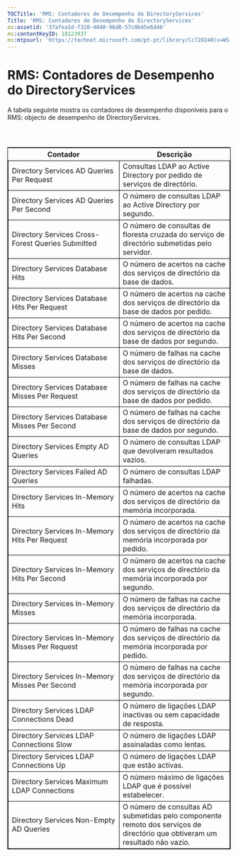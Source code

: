 ```yaml
---
TOCTitle: 'RMS: Contadores de Desempenho do DirectoryServices'
Title: 'RMS: Contadores de Desempenho do DirectoryServices'
ms:assetid: '37afea1d-f320-4040-96d8-57c0b45e6d46'
ms:contentKeyID: 18123937
ms:mtpsurl: 'https://technet.microsoft.com/pt-pt/library/Cc720240(v=WS.10)'
---
```


RMS: Contadores de Desempenho do DirectoryServices
==================================================

A tabela seguinte mostra os contadores de desempenho disponíveis para o RMS: objecto de desempenho de DirectoryServices.

###  

 
<table style="border:1px solid black;">
<colgroup>
<col width="50%" />
<col width="50%" />
</colgroup>
<thead>
<tr class="header">
<th>Contador</th>
<th>Descrição</th>
</tr>
</thead>
<tbody>
<tr class="odd">
<td style="border:1px solid black;">Directory Services AD Queries Per Request</td>
<td style="border:1px solid black;">Consultas LDAP ao Active Directory por pedido de serviços de directório.</td>
</tr>
<tr class="even">
<td style="border:1px solid black;">Directory Services AD Queries Per Second</td>
<td style="border:1px solid black;">O número de consultas LDAP ao Active Directory por segundo.</td>
</tr>
<tr class="odd">
<td style="border:1px solid black;">Directory Services Cross-Forest Queries Submitted</td>
<td style="border:1px solid black;">O número de consultas de floresta cruzada do serviço de directório submetidas pelo servidor.</td>
</tr>
<tr class="even">
<td style="border:1px solid black;">Directory Services Database Hits</td>
<td style="border:1px solid black;">O número de acertos na cache dos serviços de directório da base de dados.</td>
</tr>
<tr class="odd">
<td style="border:1px solid black;">Directory Services Database Hits Per Request</td>
<td style="border:1px solid black;">O número de acertos na cache dos serviços de directório da base de dados por pedido.</td>
</tr>
<tr class="even">
<td style="border:1px solid black;">Directory Services Database Hits Per Second</td>
<td style="border:1px solid black;">O número de acertos na cache dos serviços de directório da base de dados por segundo.</td>
</tr>
<tr class="odd">
<td style="border:1px solid black;">Directory Services Database Misses</td>
<td style="border:1px solid black;">O número de falhas na cache dos serviços de directório da base de dados.</td>
</tr>
<tr class="even">
<td style="border:1px solid black;">Directory Services Database Misses Per Request</td>
<td style="border:1px solid black;">O número de falhas na cache dos serviços de directório da base de dados por pedido.</td>
</tr>
<tr class="odd">
<td style="border:1px solid black;">Directory Services Database Misses Per Second</td>
<td style="border:1px solid black;">O número de falhas na cache dos serviços de directório da base de dados por segundo.</td>
</tr>
<tr class="even">
<td style="border:1px solid black;">Directory Services Empty AD Queries</td>
<td style="border:1px solid black;">O número de consultas LDAP que devolveram resultados vazios.</td>
</tr>
<tr class="odd">
<td style="border:1px solid black;">Directory Services Failed AD Queries</td>
<td style="border:1px solid black;">O número de consultas LDAP falhadas.</td>
</tr>
<tr class="even">
<td style="border:1px solid black;">Directory Services In-Memory Hits</td>
<td style="border:1px solid black;">O número de acertos na cache dos serviços de directório da memória incorporada.</td>
</tr>
<tr class="odd">
<td style="border:1px solid black;">Directory Services In-Memory Hits Per Request</td>
<td style="border:1px solid black;">O número de acertos na cache dos serviços de directório da memória incorporada por pedido.</td>
</tr>
<tr class="even">
<td style="border:1px solid black;">Directory Services In-Memory Hits Per Second</td>
<td style="border:1px solid black;">O número de acertos na cache dos serviços de directório da memória incorporada por segundo.</td>
</tr>
<tr class="odd">
<td style="border:1px solid black;">Directory Services In-Memory Misses</td>
<td style="border:1px solid black;">O número de falhas na cache dos serviços de directório da memória incorporada.</td>
</tr>
<tr class="even">
<td style="border:1px solid black;">Directory Services In-Memory Misses Per Request</td>
<td style="border:1px solid black;">O número de falhas na cache dos serviços de directório da memória incorporada por pedido.</td>
</tr>
<tr class="odd">
<td style="border:1px solid black;">Directory Services In-Memory Misses Per Second</td>
<td style="border:1px solid black;">O número de falhas na cache dos serviços de directório da memória incorporada por segundo.</td>
</tr>
<tr class="even">
<td style="border:1px solid black;">Directory Services LDAP Connections Dead</td>
<td style="border:1px solid black;">O número de ligações LDAP inactivas ou sem capacidade de resposta.</td>
</tr>
<tr class="odd">
<td style="border:1px solid black;">Directory Services LDAP Connections Slow</td>
<td style="border:1px solid black;">O número de ligações LDAP assinaladas como lentas.</td>
</tr>
<tr class="even">
<td style="border:1px solid black;">Directory Services LDAP Connections Up</td>
<td style="border:1px solid black;">O número de ligações LDAP que estão activas.</td>
</tr>
<tr class="odd">
<td style="border:1px solid black;">Directory Services Maximum LDAP Connections</td>
<td style="border:1px solid black;">O número máximo de ligações LDAP que é possível estabelecer.</td>
</tr>
<tr class="even">
<td style="border:1px solid black;">Directory Services Non-Empty AD Queries</td>
<td style="border:1px solid black;">O número de consultas AD submetidas pelo componente remoto dos serviços de directório que obtiveram um resultado não vazio.</td>
</tr>
</tbody>
</table>

